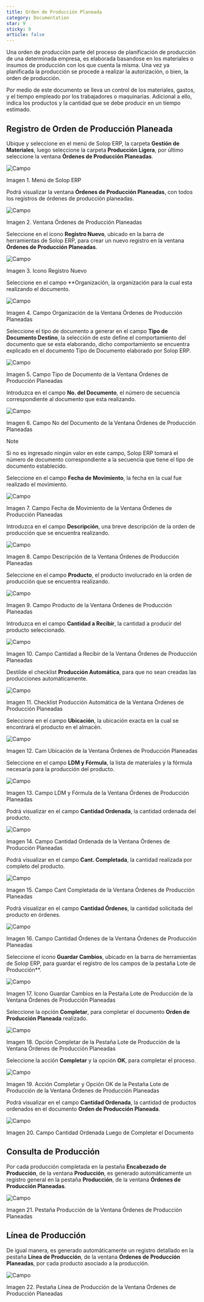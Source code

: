 ```yaml
---
title: Orden de Producción Planeada
category: Documentation
star: 9
sticky: 9
article: false
---
```


Una orden de producción parte del proceso de planificación de producción de una determinada empresa, es elaborada basandose en los materiales o insumos de producción con los que cuenta la misma. Una vez ya planificada la producción se procede a realizar la autorización, o bien, la orden de producción.

Por medio de este documento se lleva un control de los materiales, gastos, y el tiempo empleado por los trabajadores o maquinarias. Adicional a ello, indica los productos y la cantidad que se debe producir en un tiempo estimado.

## Registro de Orden de Producción Planeada

Ubique y seleccione en el menú de Solop ERP, la carpeta **Gestión de Materiales**, luego seleccione la carpeta **Producción Ligera**, por último seleccione la ventana **Órdenes de Producción Planeadas**.

![Campo](/assets/img/docs/production-management/prm-production-image55.png)

Imagen 1. Menú de Solop ERP

Podrá visualizar la ventana **Órdenes de Producción Planeadas**, con todos los registros de órdenes de producción planeadas.

![Campo](/assets/img/docs/production-management/prm-production-image56.png)

Imagen 2. Ventana Órdenes de Producción Planeadas

Seleccione en el icono **Registro Nuevo**, ubicado en la barra de herramientas de Solop ERP, para crear un nuevo registro en la ventana **Órdenes de Producción Planeadas**.

![Campo](/assets/img/docs/production-management/prm-production-image57.png)

Imagen 3. Icono Registro Nuevo

Seleccione en el campo \*\*Organización, la organización para la cual esta realizando el documento.

![Campo](/assets/img/docs/production-management/prm-production-image58.png)

Imagen 4. Campo Organización de la Ventana Órdenes de Producción Planeadas

Seleccione el tipo de documento a generar en el campo **Tipo de Documento Destino**, la selección de este define el comportamiento del documento que se esta elaborando, dicho comportamiento se encuentra explicado en el documento Tipo de Documento elaborado por Solop ERP.

![Campo](/assets/img/docs/production-management/prm-production-image59.png)

Imagen 5. Campo Tipo de Documento de la Ventana Órdenes de Producción Planeadas

Introduzca en el campo **No. del Documento**, el número de secuencia correspondiente al documento que esta realizando.

![Campo](/assets/img/docs/production-management/prm-production-image60.png)

Imagen 6. Campo No del Documento de la Ventana Órdenes de Producción Planeadas

Note

Si no es ingresado ningún valor en este campo, Solop ERP tomará el número de documento correspondiente a la secuencia que tiene el tipo de documento establecido.

Seleccione en el campo **Fecha de Movimiento**, la fecha en la cual fue realizado el movimiento.

![Campo](/assets/img/docs/production-management/prm-production-image61.png)

Imagen 7. Campo Fecha de Movimiento de la Ventana Órdenes de Producción Planeadas

Introduzca en el campo **Descripción**, una breve descripción de la orden de producción que se encuentra realizando.

![Campo](/assets/img/docs/production-management/prm-production-image63.png)

Imagen 8. Campo Descripción de la Ventana Órdenes de Producción Planeadas

Seleccione en el campo **Producto**, el producto involucrado en la orden de producción que se encuentra realizando.

![Campo](/assets/img/docs/production-management/prm-production-image63.png)

Imagen 9. Campo Producto de la Ventana Órdenes de Producción Planeadas

Introduzca en el campo **Cantidad a Recibir**, la cantidad a producir del producto seleccionado.

![Campo](/assets/img/docs/production-management/prm-production-image64.png)

Imagen 10. Campo Cantidad a Recibir de la Ventana Órdenes de Producción Planeadas

Destilde el checklist **Producción Automática**, para que no sean creadas las producciones automáticamente.

![Campo](/assets/img/docs/production-management/prm-production-image65.png)

Imagen 11. Checklist Producción Automática de la Ventana Órdenes de Producción Planeadas

Seleccione en el campo **Ubicación**, la ubicación exacta en la cual se encontrará el producto en el almacén.

![Campo](/assets/img/docs/production-management/prm-production-image66.png)

Imagen 12. Cam Ubicación de la Ventana Órdenes de Producción Planeadas

Seleccione en el campo **LDM y Fórmula**, la lista de materiales y la fórmula necesaria para la producción del producto.

![Campo](/assets/img/docs/production-management/prm-production-image67.png)

Imagen 13. Campo LDM y Fórmula de la Ventana Órdenes de Producción Planeadas

Podrá visualizar en el campo **Cantidad Ordenada**, la cantidad ordenada del producto.

![Campo](/assets/img/docs/production-management/prm-production-image68.png)

Imagen 14. Campo Cantidad Ordenada de la Ventana Órdenes de Producción Planeadas

Podrá visualizar en el campo **Cant. Completada**, la cantidad realizada por completo del producto.

![Campo](/assets/img/docs/production-management/prm-production-image69.png)

Imagen 15. Campo Cant Completada de la Ventana Órdenes de Producción Planeadas

Podrá visualizar en el campo **Cantidad Órdenes**, la cantidad solicitada del producto en órdenes.

![Campo](/assets/img/docs/production-management/prm-production-image70.png)

Imagen 16. Campo Cantidad Órdenes de la Ventana Órdenes de Producción Planeadas

Seleccione el icono **Guardar Cambios**, ubicado en la barra de herramientas de Solop ERP, para guardar el registro de los campos de la pestaña Lote de Producción\*\*.

![Campo](/assets/img/docs/production-management/prm-production-image71.png)

Imagen 17. Icono Guardar Cambios en la Pestaña Lote de Producción de la Ventana Órdenes de Producción Planeadas

Seleccione la opción **Completar**, para completar el documento **Orden de Producción Planeada** realizado.

![Campo](/assets/img/docs/production-management/prm-production-image72.png)

Imagen 18. Opción Completar de la Pestaña Lote de Producción de la Ventana Órdenes de Producción Planeadas

Seleccione la acción **Completar** y la opción **OK**, para completar el proceso.

![Campo](/assets/img/docs/production-management/prm-production-image73.png)

Imagen 19. Acción Completar y Opción OK de la Pestaña Lote de Producción de la Ventana Órdenes de Producción Planeadas

Podrá visualizar en el campo **Cantidad Ordenada**, la cantidad de productos ordenados en el documento **Orden de Producción Planeada**.

![Campo](/assets/img/docs/production-management/prm-production-image74.png)

Imagen 20. Campo Cantidad Ordenada Luego de Completar el Documento

## Consulta de Producción

Por cada producción completada en la pestaña **Encabezado de Producción**, de la ventana **Producción**, es generado automáticamente un registro general en la pestaña **Producción**, de la ventana **Órdenes de Producción Planeadas**.

![Campo](/assets/img/docs/production-management/prm-production-image75.png)

Imagen 21. Pestaña Producción de la Ventana Órdenes de Producción Planeadas

## Línea de Producción

De igual manera, es generado automáticamente un registro detallado en la pestaña **Línea de Producción**, de la ventana **Órdenes de Producción Planeadas**, por cada producto asociado a la producción.

![Campo](/assets/img/docs/production-management/prm-production-image76.png)

Imagen 22. Pestaña Línea de Producción de la Ventana Órdenes de Producción Planeadas
